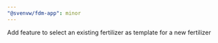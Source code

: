 ```yaml
---
"@svenvw/fdm-app": minor
---
```


Add feature to select an existing fertilizer as template for a new fertilizer
